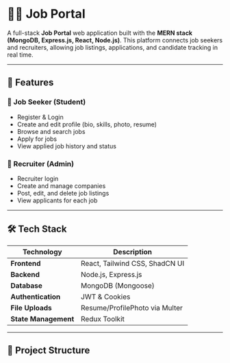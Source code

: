 # 🧑‍💼 Job Portal

A full-stack **Job Portal** web application built with the **MERN stack (MongoDB, Express.js, React, Node.js)**. This platform connects job seekers and recruiters, allowing job listings, applications, and candidate tracking in real time.

---

## 🚀 Features

### 👤 Job Seeker (Student)
- Register & Login
- Create and edit profile (bio, skills, photo, resume)
- Browse and search jobs
- Apply for jobs
- View applied job history and status

### 🏢 Recruiter (Admin)
- Recruiter login
- Create and manage companies
- Post, edit, and delete job listings
- View applicants for each job

---

## 🛠️ Tech Stack

| Technology     | Description                           |
|----------------|---------------------------------------|
| **Frontend**   | React, Tailwind CSS, ShadCN UI        |
| **Backend**    | Node.js, Express.js                   |
| **Database**   | MongoDB (Mongoose)                    |
| **Authentication** | JWT & Cookies                    |
| **File Uploads** | Resume/ProfilePhoto via Multer      |
| **State Management** | Redux Toolkit                   |

---

## 📂 Project Structure

